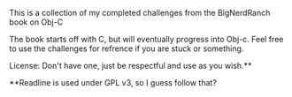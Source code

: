 This is a collection of my completed challenges from the BigNerdRanch book on Obj-C

The book starts off with C, but will eventually progress into Obj-c. 
Feel free to use the challenges for refrence if you are stuck or something.

License: Don't have one, just be respectful and use as you wish.**

**Readline is used under GPL v3, so I guess follow that?
